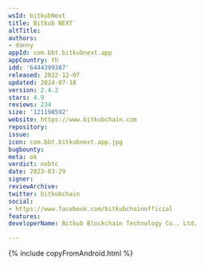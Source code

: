 ```yaml
---
wsId: bitkubNext
title: Bitkub NEXT
altTitle: 
authors:
- danny
appId: com.bbt.bitkubnext.app
appCountry: th
idd: '6444399387'
released: 2022-12-07
updated: 2024-07-18
version: 2.4.2
stars: 4.9
reviews: 234
size: '121198592'
website: https://www.bitkubchain.com
repository: 
issue: 
icon: com.bbt.bitkubnext.app.jpg
bugbounty: 
meta: ok
verdict: nobtc
date: 2023-03-29
signer: 
reviewArchive: 
twitter: bitkubchain
social:
- https://www.facebook.com/bitkubchainofficial
features: 
developerName: Bitkub Blockchain Technology Co., Ltd.

---
```


{% include copyFromAndroid.html %}
